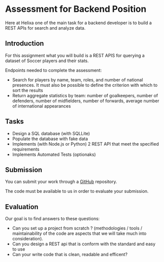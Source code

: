 # Assessment for Backend Position

Here at Helixa one of the main task for a backend developer is to build a REST APIs for search and analyze data.

## Introduction

For this assignment what you will build is a REST APIS for querying a dataset of Soccer players and their stats.

Endpoints needed to complete the assessment:
- Search for players by name, team, roles, and number of national presences. It must also be possible to define the criterion with which to sort the results
- Return aggregate statistics by team: number of goalkeepers, number of defenders, number of midfielders, number of forwards, average number of international appearances

## Tasks

- Design a SQL database (with SQLLite)
- Populate the database with fake data
- Implements (with Node.js or Python) 2 REST API that meet the specified requirements
- Implements Automated Tests (optionaks)

## Submission

You can submit your work through a [GitHub](https://github.com) repository.

The code must be available to us in order to evaluate your submission.

## Evaluation

Our goal is to find answers to these questions:

- Can you set up a project from scratch ? (methodologies / tools / maintainability of the code are aspects that we will take much
into consideration).
- Can you design a REST api that is conform with the standard and easy to use
- Can your write code that is clean, readable and efficent?